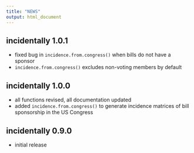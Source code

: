 ```yaml
---
title: "NEWS"
output: html_document
---
```


## incidentally 1.0.1

* fixed bug in `incidence.from.congress()` when bills do not have a sponsor
* `incidence.from.congress()` excludes non-voting members by default

## incidentally 1.0.0

* all functions revised, all documentation updated
* added `incidence.from.congress()` to generate incidence matrices of bill sponsorship in the US Congress

## incidentally 0.9.0

* initial release